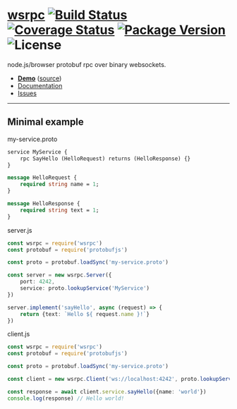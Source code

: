 
# [wsrpc](https://github.com/jnordberg/wsrpc) [![Build Status](https://travis-ci.org/jnordberg/wsrpc.svg?branch=master)](https://travis-ci.org/jnordberg/wsrpc) [![Coverage Status](https://coveralls.io/repos/github/jnordberg/wsrpc/badge.svg?branch=master)](https://coveralls.io/github/jnordberg/wsrpc?branch=master) [![Package Version](https://img.shields.io/npm/v/wsrpc.svg)](https://www.npmjs.com/package/wsrpc) ![License](https://img.shields.io/npm/l/wsrpc.svg)

node.js/browser protobuf rpc over binary websockets.

* **[Demo](https://johan-nordberg.com/wspainter)** ([source](https://github.com/jnordberg/wsrpc/tree/master/examples/painter))
* [Documentation](https://jnordberg.github.io/wsrpc/)
* [Issues](https://github.com/jnordberg/wsrpc/issues)

---

Minimal example
---------------

my-service.proto
```protobuf
service MyService {
    rpc SayHello (HelloRequest) returns (HelloResponse) {}
}

message HelloRequest {
    required string name = 1;
}

message HelloResponse {
    required string text = 1;
}
```

server.js
```typescript
const wsrpc = require('wsrpc')
const protobuf = require('protobufjs')

const proto = protobuf.loadSync('my-service.proto')

const server = new wsrpc.Server({
    port: 4242,
    service: proto.lookupService('MyService')
})

server.implement('sayHello', async (request) => {
    return {text: `Hello ${ request.name }!`}
})
```

client.js
```typescript
const wsrpc = require('wsrpc')
const protobuf = require('protobufjs')

const proto = protobuf.loadSync('my-service.proto')

const client = new wsrpc.Client('ws://localhost:4242', proto.lookupService('MyService'))

const response = await client.service.sayHello({name: 'world'})
console.log(response) // Hello world!
```
